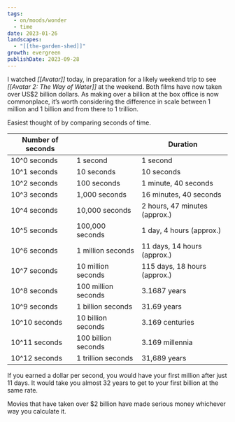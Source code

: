```yaml
---
tags:
  - on/moods/wonder
  - time
date: 2023-01-26
landscapes:
  - "[[the-garden-shed]]"
growth: evergreen
publishDate: 2023-09-28
---
```

I watched _[[Avatar]]_ today, in preparation for a likely weekend trip to see _[[Avatar 2: The Way of Water]]_ at the weekend. Both films have now taken over US$2 billion dollars. As making over a billion at the box office is now commonplace, it’s worth considering the difference in scale between 1 million and 1 billion and from there to 1 trillion.

Easiest thought of by comparing seconds of time.

| Number of seconds |                     | Duration                      |
| ----------------- | ------------------- | ----------------------------- |
| 10^0 seconds      | 1 second            | 1 second                      |
| 10^1 seconds      | 10 seconds          | 10 seconds                    |
| 10^2 seconds      | 100 seconds         | 1 minute, 40 seconds          |
| 10^3 seconds      | 1,000 seconds       | 16 minutes,  40 seconds       |
| 10^4 seconds      | 10,000 seconds      | 2 hours, 47 minutes (approx.) |
| 10^5 seconds      | 100,000 seconds     | 1 day, 4 hours (approx.)      |
| 10^6 seconds      | 1 million seconds   | 11 days, 14 hours (approx.)   |
| 10^7 seconds      | 10 million seconds  | 115 days, 18 hours (approx.)  |
| 10^8 seconds      | 100 million seconds | 3.1687 years                  |
| 10^9 seconds      | 1 billion seconds   | 31.69 years                   |
| 10^10 seconds     | 10 billion seconds  | 3.169 centuries               |
| 10^11 seconds     | 100 billion seconds | 3.169 millennia                |
| 10^12 seconds     | 1 trillion seconds  | 31,689 years                              |

If you earned a dollar per second, you would have your first million after just 11 days. It would take you almost 32 years to get to your first billion at the same rate.

Movies that have taken over $2 billion have made serious money whichever way you calculate it.